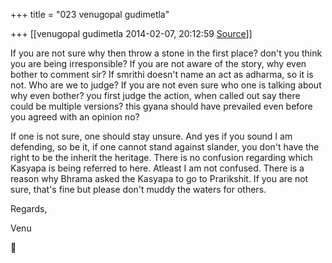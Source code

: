 +++
title = "023 venugopal gudimetla"

+++
[[venugopal gudimetla	2014-02-07, 20:12:59 [Source](https://groups.google.com/g/samskrita/c/nBMCx94X0W8)]]



If you are not sure why then throw a stone in the first place? don't you think you are being irresponsible? If you are not aware of the story, why even bother to comment sir? If smrithi doesn't name an act as adharma, so it is not. Who are we to judge? If you are not even sure who one is talking about why even bother? you first judge the action, when called out say there could be multiple versions? this gyana should have prevailed even before you agreed with an opinion no?

  

If one is not sure, one should stay unsure. And yes if you sound I am defending, so be it, if one cannot stand against slander, you don't have the right to be the inherit the heritage. There is no confusion regarding which Kasyapa is being referred to here. Atleast I am not confused. There is a reason why Bhrama asked the Kasyapa to go to Prarikshit. If you are not sure, that's fine but please don't muddy the waters for others.

  

Regards,

Venu  



